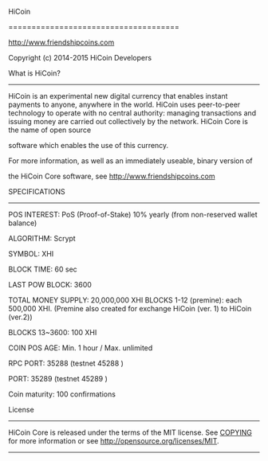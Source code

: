 

HiCoin

=====================================



http://www.friendshipcoins.com


Copyright (c) 2014-2015 HiCoin Developers



What is HiCoin?

----------------



HiCoin is an experimental new digital currency that enables instant payments to
anyone, anywhere in the world. HiCoin uses peer-to-peer technology to operate
with no central authority: managing transactions and issuing money are carried
out collectively by the network. HiCoin Core is the name of open source

software which enables the use of this currency.

For more information, as well as an immediately useable, binary version of

the HiCoin Core software, see http://www.friendshipcoins.com



SPECIFICATIONS

-------------------



POS INTEREST: PoS (Proof-of-Stake) 10% yearly (from non-reserved wallet balance)

ALGORITHM: Scrypt

SYMBOL:    XHI

BLOCK TIME: 60 sec

LAST POW BLOCK: 3600

TOTAL MONEY SUPPLY: 20,000,000 XHI
BLOCKS 1-12 (premine): each 500,000 XHI. (Premine also created for exchange HiCoin (ver. 1) to HiCoin (ver.2))

BLOCKS 13~3600: 100 XHI

COIN POS AGE: Min. 1 hour / Max. unlimited

RPC PORT: 35288 (testnet 45288 )

PORT: 35289 (testnet 45289 )

Coin maturity: 100 confirmations





License

-------


HiCoin Core is released under the terms of the MIT license. 
See [COPYING](COPYING) for more
information or see http://opensource.org/licenses/MIT.



-------
